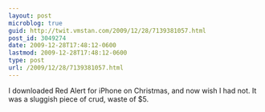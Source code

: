 ```yaml
---
layout: post
microblog: true
guid: http://twit.vmstan.com/2009/12/28/7139381057.html
post_id: 3049274
date: 2009-12-28T17:48:12-0600
lastmod: 2009-12-28T17:48:12-0600
type: post
url: /2009/12/28/7139381057.html
---
```

I downloaded Red Alert for iPhone on Christmas, and now wish I had not. It was a sluggish piece of crud, waste of $5.
